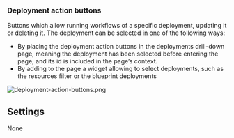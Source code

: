 ### Deployment action buttons
Buttons which allow running workflows of a specific deployment, updating it or deleting it. The deployment can be selected in one of the following ways: 

* By placing the deployment action buttons in the deployments drill-down page, meaning the deployment has been selected before entering the page, and its id is included in the page’s context. 
* By adding to the page a widget allowing to select deployments, such as the resources filter or the blueprint deployments
 
![deployment-action-buttons.png](https://docs.cloudify.co/5.1/images/ui/widgets/deployment-action-buttons.png)


## Settings

None
